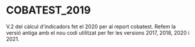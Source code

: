 # COBATEST_2019
V.2 del càlcul d'indicadors fet el 2020 per al report cobatest.  Refem la versió antiga amb el nou codi utilitzat per fer les versions 2017, 2018, 2020 i 2021.
